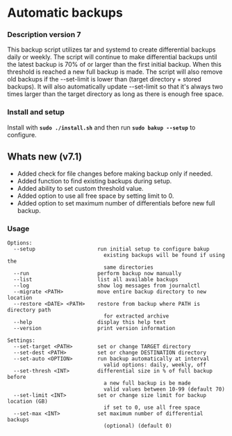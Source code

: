 # Automatic backups

### Description version 7
This backup script utilizes tar and systemd to create differential backups daily or weekly. The script will continue to make differential backups until the latest backup is 70% of or larger than the first initial backup. When this threshold is reached a new full backup is made. The script will also remove old backups if the --set-limit is lower than (target directory + stored backups). It will also automatically update --set-limit so that it's always two times larger than the target directory as long as there is enough free space.<br>

### Install and setup
Install with **`sudo ./install.sh`** and then run **`sudo bakup --setup`** to configure.<br>

## Whats new (v7.1)
- Added check for file changes before making backup only if needed.<br>
- Added function to find existing backups during setup.<br>
- Added ability to set custom threshold value.<br>
- Added option to use all free space by setting limit to 0.<br>
- Added option to set maximum number of differentials before new full backup.<br>

### Usage
```
Options:
  --setup                    run initial setup to configure bakup
                               existing backups will be found if using the
                               same directories
  --run                      perform backup now manually
  --list                     list all available backups
  --log                      show log messages from journalctl
  --migrate <PATH>           move entire backup directory to new location
  --restore <DATE> <PATH>    restore from backup where PATH is directory path
                               for extracted archive
  --help                     display this help text
  --version                  print version information

Settings:
  --set-target <PATH>        set or change TARGET directory
  --set-dest <PATH>          set or change DESTINATION directory
  --set-auto <OPTION>        run backup automatically at interval
                               valid options: daily, weekly, off
  --set-thresh <INT>         differential size in % of full backup before
                               a new full backup is be made
                               valid values between 10-99 (default 70)
  --set-limit <INT>          set or change size limit for backup location (GB)
                               if set to 0, use all free space
  --set-max <INT>            set maximum number of differential backups
                               (optional) (default 0)
```
